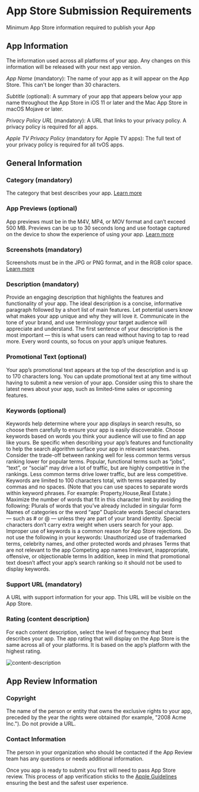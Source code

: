 # App Store Submission Requirements
Minimum App Store information required to publish your App

## App Information

The information used across all platforms of your app. Any changes on this information will be released with your next app version.

*App Name* (mandatory): The name of your app as it will appear on the App Store. This can't be longer than 30 characters.

*Subtitle* (optional): A summary of your app that appears below your app name throughout the App Store in iOS 11 or later and the Mac App Store in macOS Mojave or later. 

*Privacy Policy URL* (mandatory): A URL that links to your privacy policy. A privacy policy is required for all apps.

*Apple TV Privacy Policy* (mandatory for Apple TV apps): The full text of your privacy policy is required for all tvOS apps.


## General Information

### Category (mandatory)
The category that best describes your app. [Learn more](https://developer.apple.com/app-store/categories/)

### App Previews (optional)
App previews must be in the M4V, MP4, or MOV format and can’t exceed 500 MB. Previews can be up to 30 seconds long and use footage captured on the device to show the experience of using your app. [Learn more](https://developer.apple.com/app-store/app-previews/)

### Screenshots (mandatory)
Screenshots must be in the JPG or PNG format, and in the RGB color space.  [Learn more](https://help.apple.com/app-store-connect/#/devd274dd925)

### Description (mandatory)
Provide an engaging description that highlights the features and functionality of your app. The ideal description is a concise, informative paragraph followed by a short list of main features. Let potential users know what makes your app unique and why they will love it. Communicate in the tone of your brand, and use terminology your target audience will appreciate and understand. The first sentence of your description is the most important — this is what users can read without having to tap to read more. Every word counts, so focus on your app’s unique features.

### Promotional Text (optional)
Your app’s promotional text appears at the top of the description and is up to 170 characters long. You can update promotional text at any time without having to submit a new version of your app. Consider using this to share the latest news about your app, such as limited-time sales or upcoming features.

### Keywords (optional)
Keywords help determine where your app displays in search results, so choose them carefully to ensure your app is easily discoverable. Choose keywords based on words you think your audience will use to find an app like yours. Be specific when describing your app’s features and functionality to help the search algorithm surface your app in relevant searches. Consider the trade-off between ranking well for less common terms versus ranking lower for popular terms. Popular, functional terms such as “jobs”, “text”, or “social” may drive a lot of traffic, but are highly competitive in the rankings. Less common terms drive lower traffic, but are less competitive.
Keywords are limited to 100 characters total, with terms separated by commas and no spaces. (Note that you can use spaces to separate words within keyword phrases. For example: Property,House,Real Estate.) Maximize the number of words that fit in this character limit by avoiding the following:
Plurals of words that you’ve already included in singular form
Names of categories or the word “app”
Duplicate words
Special characters — such as # or @ — unless they are part of your brand identity. Special characters don’t carry extra weight when users search for your app.
Improper use of keywords is a common reason for App Store rejections. Do not use the following in your keywords:
Unauthorized use of trademarked terms, celebrity names, and other protected words and phrases
Terms that are not relevant to the app
Competing app names
Irrelevant, inappropriate, offensive, or objectionable terms
In addition, keep in mind that promotional text doesn’t affect your app’s search ranking so it should not be used to display keywords.


### Support URL (mandatory)
A URL with support information for your app. This URL will be visible on the App Store.

### Rating (content description)

For each content description, select the level of frequency that best describes your app. The app rating that will display on the App Store is the same across all of your platforms. It is based on the app’s platform with the highest rating. 

![content-description](images/images/content-description.png)

## App Review Information

### Copyright

The name of the person or entity that owns the exclusive rights to your app, preceded by the year the rights were obtained (for example, "2008 Acme Inc."). Do not provide a URL.

### Contact Information
The person in your organization who should be contacted if the App Review team has any questions or needs additional information.

Once you app is ready to submit you first will need to pass App Store review. This process of app verification sticks to the [Apple Guidelines](https://developer.apple.com/app-store/review/guidelines/) ensuring the best and the safest user experience.



